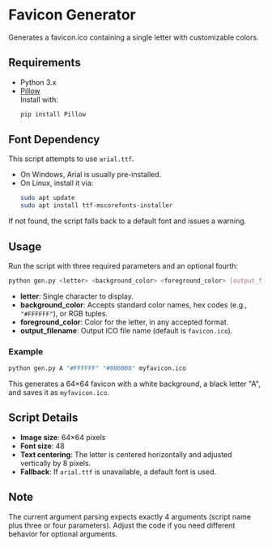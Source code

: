 # Favicon Generator

Generates a favicon.ico containing a single letter with customizable colors.

## Requirements

- Python 3.x
- [Pillow](https://python-pillow.org/)  
  Install with:
  ```bash
  pip install Pillow
  ```

## Font Dependency

This script attempts to use `arial.ttf`.  
- On Windows, Arial is usually pre-installed.  
- On Linux, install it via:
  ```bash
  sudo apt update
  sudo apt install ttf-mscorefonts-installer
  ```  
If not found, the script falls back to a default font and issues a warning.

## Usage

Run the script with three required parameters and an optional fourth:

```bash
python gen.py <letter> <background_color> <foreground_color> [output_filename]
```

- **letter**: Single character to display.  
- **background_color**: Accepts standard color names, hex codes (e.g., `"#FFFFFF"`), or RGB tuples.  
- **foreground_color**: Color for the letter, in any accepted format.  
- **output_filename**: Output ICO file name (default is `favicon.ico`).

### Example

```bash
python gen.py A "#FFFFFF" "#000000" myfavicon.ico
```

This generates a 64×64 favicon with a white background, a black letter "A", and saves it as `myfavicon.ico`.

## Script Details

- **Image size**: 64×64 pixels  
- **Font size**: 48  
- **Text centering**: The letter is centered horizontally and adjusted vertically by 8 pixels.  
- **Fallback**: If `arial.ttf` is unavailable, a default font is used.

## Note

The current argument parsing expects exactly 4 arguments (script name plus three or four parameters). Adjust the code if you need different behavior for optional arguments.
